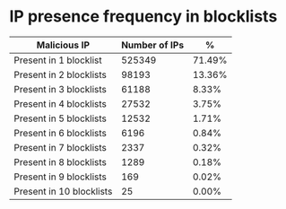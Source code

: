 # IP presence frequency in blocklists
| Malicious IP | Number of IPs | % |
|----|----|----|
| Present in 1 blocklist | 525349 | 71.49% |
| Present in 2 blocklists | 98193 | 13.36% |
| Present in 3 blocklists | 61188 | 8.33% |
| Present in 4 blocklists | 27532 | 3.75% |
| Present in 5 blocklists | 12532 | 1.71% |
| Present in 6 blocklists | 6196 | 0.84% |
| Present in 7 blocklists | 2337 | 0.32% |
| Present in 8 blocklists | 1289 | 0.18% |
| Present in 9 blocklists | 169 | 0.02% |
| Present in 10 blocklists | 25 | 0.00% |
